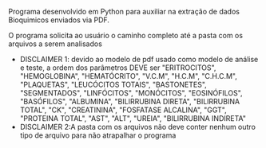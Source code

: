 Programa desenvolvido em Python para auxiliar na extração de dados Bioquimicos enviados via PDF.

O programa solicita ao usuário o caminho completo até a pasta com os arquivos a serem analisados
* DISCLAIMER 1: devido ao modelo de pdf usado como modelo de análise e teste, a ordem dos parâmetros DEVE ser "ERITROCITOS", "HEMOGLOBINA", "HEMATÓCRITO", "V.C.M", "H.C.M", "C.H.C.M", "PLAQUETAS", "LEUCÓCITOS TOTAIS", "BASTONETES", "SEGMENTADOS", "LINFÓCITOS", "MONÓCITOS", "EOSINÓFILOS", "BASÓFILOS", "ALBUMINA", "BILIRRUBINA DIRETA", "BILIRRUBINA TOTAL", "CK", "CREATININA", "FOSFATASE ALCALINA", "GGT", "PROTEINA TOTAL", "AST", "ALT", "UREIA", "BILIRRUBINA INDIRETA"
* DISCLAIMER 2:A pasta com os arquivos não deve conter nenhum outro tipo de arquivo para não atrapalhar o programa
